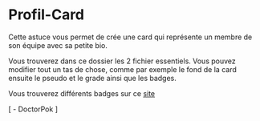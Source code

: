 # Profil-Card

Cette astuce vous permet de crée une card qui représente un membre de son équipe avec sa petite bio.

Vous trouverez dans ce dossier les 2 fichier essentiels. Vous pouvez modifier tout un tas de chose, comme par exemple le fond de la card ensuite le pseudo et le grade ainsi que les badges.

Vous trouverez différents badges sur ce [site](https://fontawesome.com/)

[ - DoctorPok ]
